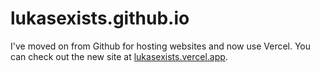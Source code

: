 # lukasexists.github.io
I've moved on from Github for hosting websites and now use Vercel. You can check out the new site at [lukasexists.vercel.app](https://lukasexists.vercel.app).
